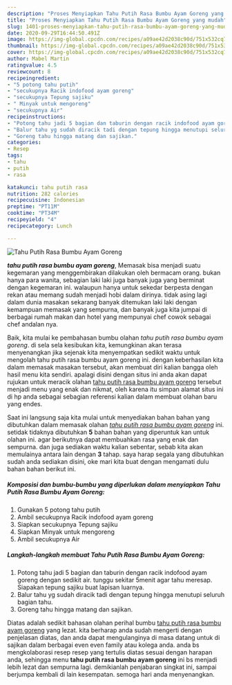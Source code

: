 ```yaml
---
description: "Proses Menyiapkan Tahu Putih Rasa Bumbu Ayam Goreng yang mudah"
title: "Proses Menyiapkan Tahu Putih Rasa Bumbu Ayam Goreng yang mudah"
slug: 1401-proses-menyiapkan-tahu-putih-rasa-bumbu-ayam-goreng-yang-mudah
date: 2020-09-29T16:44:50.491Z
image: https://img-global.cpcdn.com/recipes/a09ae42d2038c90d/751x532cq70/tahu-putih-rasa-bumbu-ayam-goreng-foto-resep-utama.jpg
thumbnail: https://img-global.cpcdn.com/recipes/a09ae42d2038c90d/751x532cq70/tahu-putih-rasa-bumbu-ayam-goreng-foto-resep-utama.jpg
cover: https://img-global.cpcdn.com/recipes/a09ae42d2038c90d/751x532cq70/tahu-putih-rasa-bumbu-ayam-goreng-foto-resep-utama.jpg
author: Mabel Martin
ratingvalue: 4.5
reviewcount: 8
recipeingredient:
- "5 potong tahu putih"
- "secukupnya Racik indofood ayam goreng"
- "secukupnya Tepung sajiku"
- " Minyak untuk mengoreng"
- "secukupnya Air"
recipeinstructions:
- "Potong tahu jadi 5 bagian dan taburin dengan racik indofood ayam goreng dengan sedikit air. tunggu sekitar 5menit agar tahu meresap. Siapakan tepung sajiku buat lapisan luarnya."
- "Balur tahu yg sudah diracik tadi dengan tepung hingga menutupi seluruh bagian tahu."
- "Goreng tahu hingga matang dan sajikan."
categories:
- Resep
tags:
- tahu
- putih
- rasa

katakunci: tahu putih rasa 
nutrition: 282 calories
recipecuisine: Indonesian
preptime: "PT11M"
cooktime: "PT34M"
recipeyield: "4"
recipecategory: Lunch

---
```



![Tahu Putih Rasa Bumbu Ayam Goreng](https://img-global.cpcdn.com/recipes/a09ae42d2038c90d/751x532cq70/tahu-putih-rasa-bumbu-ayam-goreng-foto-resep-utama.jpg)

<b><i>tahu putih rasa bumbu ayam goreng</i></b>, Memasak bisa menjadi suatu kegemaran yang menggembirakan dilakukan oleh bermacam orang. bukan hanya para wanita, sebagian laki laki juga banyak juga yang berminat dengan kegemaran ini. walaupun hanya untuk sekedar berpesta dengan rekan atau memang sudah menjadi hobi dalam dirinya. tidak asing lagi dalam dunia masakan sekarang banyak ditemukan laki laki dengan kemampuan memasak yang sempurna, dan banyak juga kita jumpai di berbagai rumah makan dan hotel yang mempunyai chef cowok sebagai chef andalan nya.

Baik, kita mulai ke pembahasan bumbu olahan <i>tahu putih rasa bumbu ayam goreng</i>. di sela sela kesibukan kita, kemungkinan akan terasa menyenangkan jika sejenak kita menyempatkan sedikit waktu untuk mengolah tahu putih rasa bumbu ayam goreng ini. dengan keberhasilan kita dalam memasak masakan tersebut, akan membuat diri kalian bangga oleh hasil menu kita sendiri. apalagi disini dengan situs ini anda akan dapat rujukan untuk meracik olahan <u>tahu putih rasa bumbu ayam goreng</u> tersebut menjadi menu yang enak dan nikmat, oleh karena itu simpan alamat situs ini di hp anda sebagai sebagian referensi kalian dalam membuat olahan baru yang endes.




Saat ini langsung saja kita mulai untuk menyediakan bahan bahan yang dibutuhkan dalam memasak olahan <u><i>tahu putih rasa bumbu ayam goreng</i></u> ini. setidak tidaknya dibutuhkan <b>5</b> bahan bahan yang diperuntuk kan untuk olahan ini. agar berikutnya dapat membuahkan rasa yang enak dan sempurna. dan juga sediakan waktu kalian sebentar, sebab kita akan memulainya antara lain dengan <b>3</b> tahap. saya harap segala yang dibutuhkan sudah anda sediakan disini, oke mari kita buat dengan mengamati dulu bahan bahan berikut ini.

<!--inarticleads1-->

##### Komposisi dan bumbu-bumbu yang diperlukan dalam menyiapkan Tahu Putih Rasa Bumbu Ayam Goreng:

1. Gunakan 5 potong tahu putih
1. Ambil secukupnya Racik indofood ayam goreng
1. Siapkan secukupnya Tepung sajiku
1. Siapkan  Minyak untuk mengoreng
1. Ambil secukupnya Air




<!--inarticleads2-->

##### Langkah-langkah membuat Tahu Putih Rasa Bumbu Ayam Goreng:

1. Potong tahu jadi 5 bagian dan taburin dengan racik indofood ayam goreng dengan sedikit air. tunggu sekitar 5menit agar tahu meresap. Siapakan tepung sajiku buat lapisan luarnya.
1. Balur tahu yg sudah diracik tadi dengan tepung hingga menutupi seluruh bagian tahu.
1. Goreng tahu hingga matang dan sajikan.




Diatas adalah sedikit bahasan olahan perihal bumbu <u>tahu putih rasa bumbu ayam goreng</u> yang lezat. kita berharap anda sudah mengerti dengan penjelasan diatas, dan anda dapat mengulanginya di masa datang untuk di sajikan dalam berbagai even even family atau kolega anda. anda bs mengkolaborasi resep resep yang tertulis diatas sesuai dengan harapan anda, sehingga menu <b>tahu putih rasa bumbu ayam goreng</b> ini bs menjadi lebih lezat dan sempurna lagi. demikianlah penjabaran singkat ini, sampai berjumpa kembali di lain kesempatan. semoga hari anda menyenangkan.
